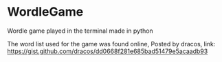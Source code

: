 # WordleGame
Wordle game played in the terminal made in python

The word list used for the game was found online, Posted by dracos, link:
https://gist.github.com/dracos/dd0668f281e685bad51479e5acaadb93
